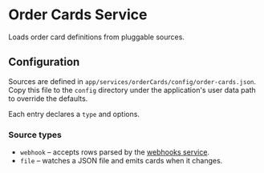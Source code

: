 # Order Cards Service

Loads order card definitions from pluggable sources.

## Configuration

Sources are defined in `app/services/orderCards/config/order-cards.json`.
Copy this file to the `config` directory under the application's user data path to override the defaults.

Each entry declares a `type` and options.

### Source types

- `webhook` – accepts rows parsed by the [webhooks service](../webhooks/README.md).
- `file` – watches a JSON file and emits cards when it changes.
